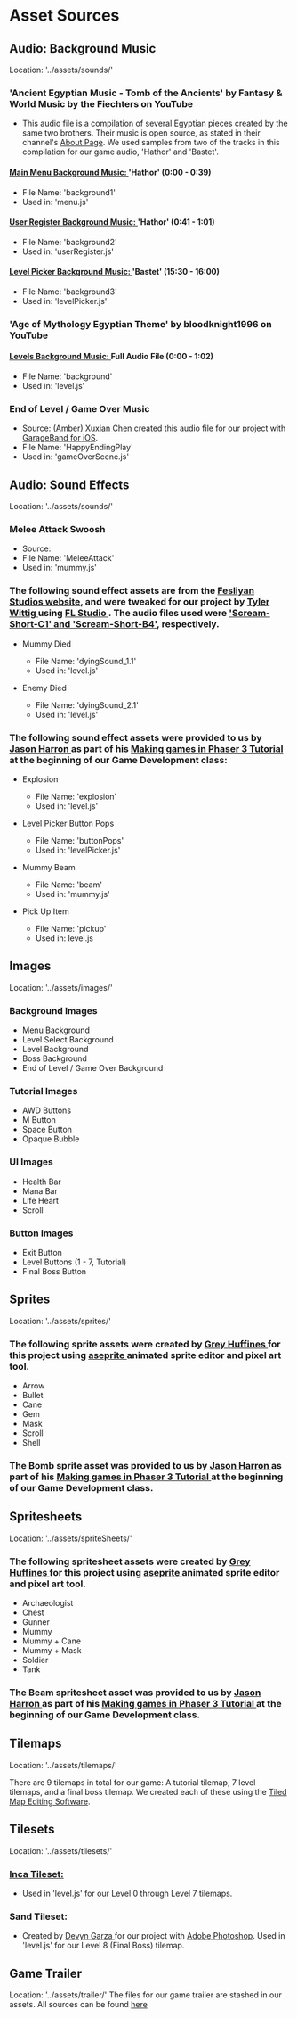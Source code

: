 # Asset Sources




## Audio: Background Music
Location: '../assets/sounds/'

### 'Ancient Egyptian Music - Tomb of the Ancients' by Fantasy & World Music by the Fiechters on YouTube
* This audio file is a compilation of several Egyptian pieces created by the same two brothers. Their music is open source, as stated in their channel's [About Page](https://www.youtube.com/channel/UCjMZjGhrFq_4llVS_x2XJ_w/about). We used samples from two of the tracks in this compilation for our game audio, 'Hathor' and 'Bastet'.

#### [Main Menu Background Music: ](http://www.youtube.com/watch?v=GI6dOS5ncFc&t=0m0s)  'Hathor' (0:00 - 0:39)
 - File Name: 'background1'
 - Used in: 'menu.js'

#### [User Register Background Music: ](http://www.youtube.com/watch?v=GI6dOS5ncFc&t=0m41s) 'Hathor' (0:41 - 1:01)
 - File Name: 'background2'
 - Used in: 'userRegister.js'

#### [Level Picker Background Music: ](http://www.youtube.com/watch?v=GI6dOS5ncFc&t=15m30s) 'Bastet' (15:30 - 16:00)
 - File Name: 'background3'
 - Used in: 'levelPicker.js'

### 'Age of Mythology Egyptian Theme' by bloodknight1996 on YouTube
#### [Levels Background Music: ](https://slack-redir.net/link?url=https%3A%2F%2Fwww.youtube.com%2Fwatch%3Fv%3DMZtytj8c77o) Full Audio File (0:00 - 1:02)
 - File Name: 'background'
 - Used in: 'level.js'

### End of Level / Game Over Music
 - Source: [(Amber) Xuxian Chen ](https://www.linkedin.com/in/xuxian-chen-81b648b5/) created this audio file for our project with [GarageBand for iOS](https://apps.apple.com/us/app/garageband/id408709785).
 - File Name: 'HappyEndingPlay'
 - Used in: 'gameOverScene.js'




## Audio: Sound Effects
Location: '../assets/sounds/'

### Melee Attack Swoosh
  - Source:
  - File Name: 'MeleeAttack'
  - Used in: 'mummy.js'

### The following sound effect assets are from the [Fesliyan Studios website](https://www.fesliyanstudios.com/), and were tweaked for our project by [Tyler Wittig ](https://www.linkedin.com/in/tylerwittig/) using [FL Studio ](https://www.image-line.com/flstudio/). The audio files used were ['Scream-Short-C1' and 'Scream-Short-B4'](https://www.fesliyanstudios.com/royalty-free-sound-effects-download/screams-gasps-yelling-206), respectively.

 - Mummy Died
    - File Name: 'dyingSound_1.1'
    - Used in: 'level.js'

 - Enemy Died
    - File Name: 'dyingSound_2.1'
    - Used in: 'level.js'

### The following sound effect assets were provided to us by [Jason Harron ](https://www.linkedin.com/in/jason-harron-a5ba06b/) as part of his [Making games in Phaser 3 Tutorial](https://www.youtube.com/watch?v=j3ni3pMH5JY&feature=youtu.be) at the beginning of our Game Development class:

 - Explosion
    - File Name: 'explosion'
    - Used in: 'level.js'      

 - Level Picker Button Pops
    - File Name: 'buttonPops'
    - Used in: 'levelPicker.js'

 - Mummy Beam
    - File Name: 'beam'
    - Used in: 'mummy.js'

 - Pick Up Item
    - File Name: 'pickup'
    - Used in: level.js




## Images
Location: '../assets/images/'

### Background Images
 - Menu Background
 - Level Select Background
 - Level Background
 - Boss Background
 - End of Level / Game Over Background

### Tutorial Images
 - AWD Buttons
 - M Button
 - Space Button
 - Opaque Bubble

### UI Images
 - Health Bar
 - Mana Bar
 - Life Heart
 - Scroll

### Button Images
 - Exit Button
 - Level Buttons (1 - 7, Tutorial)
 - Final Boss Button




## Sprites
Location: '../assets/sprites/'

### The following sprite assets were created by [Grey Huffines ](https://www.linkedin.com/in/grey-huffines-45364a137/) for this project using [aseprite ](https://www.aseprite.org/) animated sprite editor and pixel art tool.

 - Arrow
 - Bullet
 - Cane
 - Gem
 - Mask
 - Scroll
 - Shell

### The Bomb sprite asset was provided to us by [Jason Harron ](https://www.linkedin.com/in/jason-harron-a5ba06b/) as part of his [Making games in Phaser 3 Tutorial ](https://www.youtube.com/watch?v=j3ni3pMH5JY&feature=youtu.be) at the beginning of our Game Development class.




## Spritesheets
Location: '../assets/spriteSheets/'

### The following spritesheet assets were created by [Grey Huffines ](https://www.linkedin.com/in/grey-huffines-45364a137/) for this project using [aseprite ](https://www.aseprite.org/) animated sprite editor and pixel art tool.

- Archaeologist
- Chest
- Gunner
- Mummy
- Mummy + Cane
- Mummy + Mask
- Soldier
- Tank

### The Beam spritesheet asset was provided to us by [Jason Harron ](https://www.linkedin.com/in/jason-harron-a5ba06b/) as part of his [Making games in Phaser 3 Tutorial ](https://www.youtube.com/watch?v=j3ni3pMH5JY&feature=youtu.be) at the beginning of our Game Development class.




## Tilemaps
Location: '../assets/tilemaps/'

There are 9 tilemaps in total for our game: A tutorial tilemap, 7 level tilemaps, and a final boss tilemap. We created each of these using the [Tiled Map Editing Software](https://www.mapeditor.org/).




## Tilesets
Location: '../assets/tilesets/'

### [Inca Tileset: ](https://opengameart.org/content/inca-tileset)
* Used in 'level.js' for our Level 0 through Level 7 tilemaps.

### Sand Tileset:
* Created by [Devyn Garza ](https://www.linkedin.com/in/devyn-garza-858541160/) for our project with [Adobe Photoshop](https://www.photoshop.com/). Used in 'level.js' for our Level 8 (Final Boss) tilemap.




## Game Trailer
Location: '../assets/trailer/'
The files for our game trailer are stashed in our assets. All sources can be found [here](../assets/trailer/README.txt)
